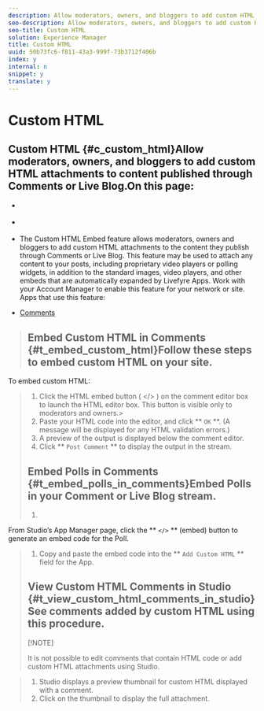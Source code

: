 ```yaml
---
description: Allow moderators, owners, and bloggers to add custom HTML attachments to content published through Comments or Live Blog.
seo-description: Allow moderators, owners, and bloggers to add custom HTML attachments to content published through Comments or Live Blog.
seo-title: Custom HTML
solution: Experience Manager
title: Custom HTML
uuid: 50b73fc6-f811-43a3-999f-73b3712f406b
index: y
internal: n
snippet: y
translate: y
---
```


# Custom HTML

## Custom HTML {#c_custom_html}Allow moderators, owners, and bloggers to add custom HTML attachments to content published through Comments or Live Blog.On this page:

* [](#t_embed_custom_html)
* [](#t_embed_polls_in_comments)
* [](#t_view_custom_html_comments_in_studio)
The Custom HTML Embed feature allows moderators, owners and bloggers to add custom HTML attachments to the content they publish through Comments or Live Blog. This feature may be used to attach any content to your posts, including proprietary video players or polling widgets, in addition to the standard images, video players, and other embeds that are automatically expanded by Livefyre Apps.
Work with your Account Manager to enable this feature for your network or site.
Apps that use this feature:

* [Comments](c_comments_app.md#c_comments_app)
>## Embed Custom HTML in Comments {#t_embed_custom_html}Follow these steps to embed custom HTML on your site.<!-- t_embed_custom_html.dita -->
To embed custom HTML:
>1. Click the HTML embed button ( &lt;/&gt; ) on the comment editor box to launch the HTML editor box.
>   This button is visible only to moderators and owners.>
>1. Paste your HTML code into the editor, and click ** `OK` **. (A message will be displayed for any HTML validation errors.)
>1. A preview of the output is displayed below the comment editor.
>1. Click ** `Post Comment` ** to display the output in the stream.
>## Embed Polls in Comments {#t_embed_polls_in_comments}Embed Polls in your Comment or Live Blog stream.
>1. <!-- t_embed_polls_in_comments.dita -->
From Studio’s App Manager page, click the ** `</>` ** (embed) button to generate an embed code for the Poll.
>1. Copy and paste the embed code into the ** `Add Custom HTML` ** field for the App.
>## View Custom HTML Comments in Studio {#t_view_custom_html_comments_in_studio}See comments added by custom HTML using this procedure.<!-- t_view_custom_html_comments_in_studio.dita --> 
>[!NOTE]
>
>It is not possible to edit comments that contain HTML code or add custom HTML attachments using Studio.


>1. Studio displays a preview thumbnail for custom HTML displayed with a comment.
>1. Click on the thumbnail to display the full attachment.
